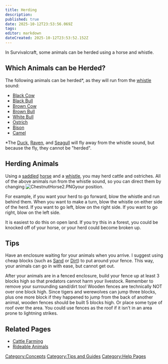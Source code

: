 ```yaml
---
title: Herding
description: 
published: true
date: 2025-10-12T23:53:56.069Z
tags: 
editor: markdown
dateCreated: 2025-10-12T23:53:52.152Z
---
```


In Survivalcraft, some animals can be herded using a horse and whistle.

## Which Animals can be Herded?

The following animals can be herded\*, as they will run from the
[whistle](whistle "wikilink") sound:

  - [Black Cow](Black_Cow "wikilink")
  - [Black Bull](Black_Bull "wikilink")
  - [Brown Cow](Brown_Cow "wikilink")
  - [Brown Bull](Brown_Bull "wikilink")
  - [White Bull](White_Bull "wikilink")
  - [Ostrich](Ostrich "wikilink")
  - [Bison](Bison "wikilink")
  - [Camel](Camel "wikilink")

\*The [Duck](Duck "wikilink"), [Raven](Raven "wikilink"), and
[Seagull](Seagull "wikilink") will fly away from the whistle sound, but
because the fly, they cannot be "herded".

## Herding Animals

Using a [saddled](saddle "wikilink") [horse](horse "wikilink") and a
[whistle](whistle "wikilink"), you may herd cattle and ostriches. All of
the above animals run from the whistle sound, so you can direct them by
changing ![ChestnutHorse2.PNG](ChestnutHorse2.PNG
"ChestnutHorse2.PNG")your position.

For example, if you want your herd to go forward, blow the whistle and
run behind them. When you want to make a turn, blow the whistle on
either side of the herd. If you want to go left, blow on the right side.
If you want to go right, blow on the left side.

It is easiest to do this on open land. If you try this in a forest, you
could be knocked off of your horse, or your herd could become broken up.

## Tips

Have an enclosure waiting for your animals when you arrive. I suggest
using cheap blocks (such as [Sand](Recipaedia/Terrain/Sand.md "wikilink") or
[Dirt](Recipaedia/Terrain/Dirt.md "wikilink")) to put around your fence. This way, your
animals can go in with ease, but cannot get out.

After your animals are in a fenced enclosure, build your fence up at
least 3 blocks high so that predators cannot harm your livestock.
Remember to remove your surrounding sand/dirt too\! Wooden fences are
technically NOT over one block high. Since tigers and werewolves can
jump three blocks, plus one more block if they happened to jump from the
back of another animal, wooden fences should be built 5 blocks high. Or
place some type of roof over the area. You could use fences as the roof
if it isn't in an area prone to lightning strikes.

## Related Pages

  - [Cattle Farming](Cattle_Farming "wikilink")
  - [Rideable Animals](Rideable_Animals "wikilink")

[Category:Concepts](Category:Concepts "wikilink") [Category:Tips and
Guides](Category:Tips_and_Guides "wikilink") [Category:Help
Pages](Category:Help_Pages "wikilink")